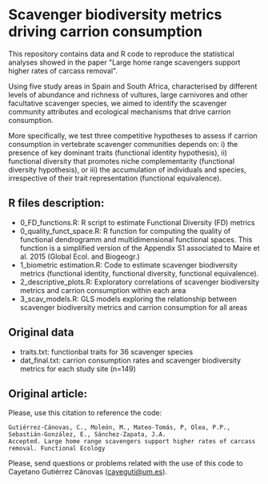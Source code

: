 # Scavenger biodiversity metrics driving carrion consumption
This repository contains data and R code to reproduce the statistical analyses showed in the paper "Large home range scavengers support higher rates of carcass removal". 

Using five study areas in Spain and South Africa, characterised by different levels of abundance and richness of vultures, large carnivores and other facultative scavenger species, we aimed to identify the scavenger community attributes and ecological mechanisms that drive carrion consumption.

More specifically, we test three competitive hypotheses to assess if carrion consumption in vertebrate scavenger communities depends on: i) the presence of key dominant traits (functional identity hypothesis), ii) functional diversity that promotes niche complementarity (functional diversity hypothesis), or iii) the accumulation of individuals and species, irrespective of their trait representation (functional equivalence).

## R files description:

* 0_FD_functions.R: R script to estimate Functional Diversity (FD) metrics
* 0_quality_funct_space.R: R function for computing the quality of functional dendrogramm and multidimensional functional spaces. This function is a simplified version of the Appendix S1 associated to Maire et al. 2015 (Global Ecol. and Biogeogr.)
* 1_biometric estimation.R: Code to estimate scavenger biodiversity metrics (functional identity, functional diversity, functional equivalence).
* 2_descriptive_plots.R: Exploratory correlations of scavenger biodiversity metrics and carrion consumption within each area
* 3_scav_models.R: GLS models exploring the relationship between scavenger biodiversity metrics and carrion consumption for all areas

## Original data
* traits.txt: functionbal traits for 36 scavenger species
* dat_final.txt: carrion consumption rates and scavenger biodiversity metrics for each study site (n=149)


## Original article:

Please, use this citation to reference the code:

```
Gutiérrez-Cánovas, C., Moleón, M., Mateo-Tomás, P, Olea, P.P., Sebastián-González, E., Sánchez-Zapata, J.A. 
Accepted. Large home range scavengers support higher rates of carcass removal. Functional Ecology
```

Please, send questions or problems related with the use of this code to Cayetano Gutiérrez Cánovas (cayeguti@um.es).

